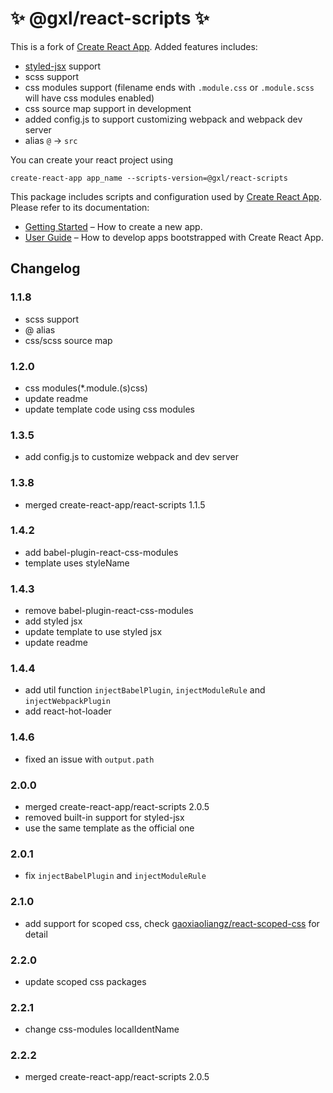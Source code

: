 # ✨ @gxl/react-scripts ✨

This is a fork of [Create React App](https://github.com/facebookincubator/create-react-app). Added features includes:

- [styled-jsx](https://github.com/zeit/styled-jsx) support
- scss support
- css modules support (filename ends with `.module.css` or `.module.scss` will have css modules enabled)
- css source map support in development
- added config.js to support customizing webpack and webpack dev server
- alias `@` -> `src`

You can create your react project using

```
create-react-app app_name --scripts-version=@gxl/react-scripts
```

This package includes scripts and configuration used by [Create React App](https://github.com/facebook/create-react-app).<br>
Please refer to its documentation:

- [Getting Started](https://github.com/facebookincubator/create-react-app/blob/master/README.md#getting-started) – How to create a new app.
- [User Guide](https://github.com/facebookincubator/create-react-app/blob/master/packages/react-scripts/template/README.md) – How to develop apps bootstrapped with Create React App.

## Changelog

### 1.1.8

- scss support
- @ alias
- css/scss source map

### 1.2.0

- css modules(\*.module.(s)css)
- update readme
- update template code using css modules

### 1.3.5

- add config.js to customize webpack and dev server

### 1.3.8

- merged create-react-app/react-scripts 1.1.5

### 1.4.2

- add babel-plugin-react-css-modules
- template uses styleName

### 1.4.3

- remove babel-plugin-react-css-modules
- add styled jsx
- update template to use styled jsx
- update readme

### 1.4.4

- add util function `injectBabelPlugin`, `injectModuleRule` and `injectWebpackPlugin`
- add react-hot-loader

### 1.4.6

- fixed an issue with `output.path`

### 2.0.0

- merged create-react-app/react-scripts 2.0.5
- removed built-in support for styled-jsx
- use the same template as the official one

### 2.0.1

- fix `injectBabelPlugin` and `injectModuleRule`

### 2.1.0

- add support for scoped css, check [gaoxiaoliangz/react-scoped-css](https://github.com/gaoxiaoliangz/react-scoped-css) for detail

### 2.2.0

- update scoped css packages

### 2.2.1

- change css-modules localIdentName

### 2.2.2

- merged create-react-app/react-scripts 2.0.5
